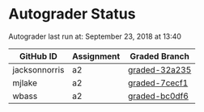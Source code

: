 # Autograder Status
Autograder last run at: September 23, 2018 at 13:40

| GitHub ID | Assignment | Graded Branch |
|-----------|------------|---------------|
| jacksonnorris | a2 | [graded-32a235](https://github.com/Fall2018COMP401-001/a2-jacksonnorris/tree/graded-32a235) | 
| mjlake | a2 | [graded-7cecf1](https://github.com/Fall2018COMP401-001/a2-mjlake/tree/graded-7cecf1) | 
| wbass | a2 | [graded-bc0df6](https://github.com/Fall2018COMP401-001/a2-wbass/tree/graded-bc0df6) | 
